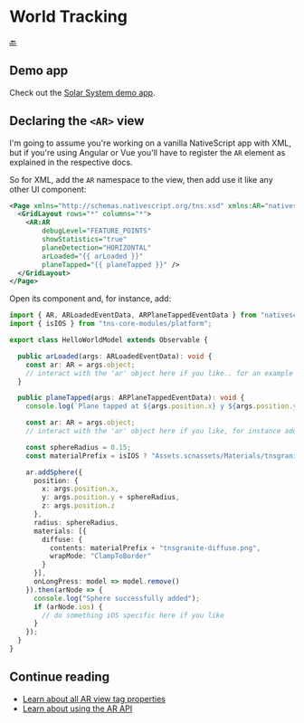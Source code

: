 World Tracking
==============

[🔙](../README.md)

## Demo app
Check out the [Solar System demo app](../demo-solarsystem).

## Declaring the `<AR>` view
I'm going to assume you're working on a vanilla NativeScript app with XML,
but if you're using Angular or Vue you'll have to register the `AR` element as explained in the respective docs.

So for XML, add the `AR` namespace to the view, then add use it like any other UI component:

```xml
<Page xmlns="http://schemas.nativescript.org/tns.xsd" xmlns:AR="nativescript-ar">
  <GridLayout rows="*" columns="*">
    <AR:AR
        debugLevel="FEATURE_POINTS"
        showStatistics="true"
        planeDetection="HORIZONTAL"
        arLoaded="{{ arLoaded }}"
        planeTapped="{{ planeTapped }}" />
  </GridLayout>
</Page>
```

Open its component and, for instance, add:

```typescript
import { AR, ARLoadedEventData, ARPlaneTappedEventData } from "nativescript-ar";
import { isIOS } from "tns-core-modules/platform";

export class HelloWorldModel extends Observable {

  public arLoaded(args: ARLoadedEventData): void {
    const ar: AR = args.object;
    // interact with the 'ar' object here if you like.. for an example see "planeTapped" below
  }

  public planeTapped(args: ARPlaneTappedEventData): void {
    console.log(`Plane tapped at ${args.position.x} y ${args.position.y} z ${args.position.z}`);

    const ar: AR = args.object;
    // interact with the 'ar' object here if you like, for instance add a sphere:

    const sphereRadius = 0.15;
    const materialPrefix = isIOS ? "Assets.scnassets/Materials/tnsgranite/" : "";

    ar.addSphere({
      position: {
        x: args.position.x,
        y: args.position.y + sphereRadius,
        z: args.position.z
      },
      radius: sphereRadius,
      materials: [{
        diffuse: {
          contents: materialPrefix + "tnsgranite-diffuse.png",
          wrapMode: "ClampToBorder"
        }
      }],
      onLongPress: model => model.remove()
    }).then(arNode => {
      console.log("Sphere successfully added");
      if (arNode.ios) {
        // do something iOS specific here if you like
      }
    });
  }
}
```

## Continue reading
- [Learn about all AR view tag properties](./tag-properties.md)
- [Learn about using the AR API](./api.md)
